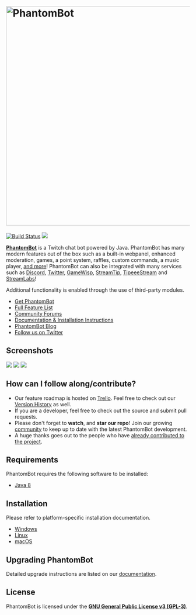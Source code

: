 

# <img alt="PhantomBot" src="https://phantombot.tv/img/new-logo-dark-v2.png" width="600px"/>

 [![Build Status](https://travis-ci.org/PhantomBot/PhantomBot.svg?branch=master)](https://travis-ci.org/PhantomBot/PhantomBot) 
 [<img src="https://discordapp.com/api/guilds/107910097937682432/widget.png?style=shield">](https://discord.gg/Xdh5SRY)

[**PhantomBot**](https://phantombot.tv) is a Twitch chat bot powered by Java. PhantomBot has many modern features out of the box such as a built-in webpanel, enhanced moderation, games, a point system, raffles, custom commands, a music player, [and more](https://phantombot.tv/features)! PhantomBot can also be integrated with many services such as [Discord](https://discordapp.com/), [Twitter](https://twitter.com), [GameWisp](https://gamewisp.com), [StreamTip](https://streamtip.com), [TipeeeStream](https://tipeeestream.com) and [StreamLabs](https://streamlabs.com)!

Additional functionality is enabled through the use of third-party modules.

* [Get PhantomBot](https://phantombot.tv/ "PhantomBot")
* [Full Feature List](https://phantombot.tv/features "PhantomBot Features")
* [Community Forums](https://community.phantombot.tv)
* [Documentation & Installation Instructions](https://docs.phantombot.tv)
* [PhantomBot Blog](https://blog.phantombot.tv)
* [Follow us on Twitter](https://www.twitter.com/PhantomBotApp/ "PhantomBot Twitter")

## Screenshots

[![](https://i.zelakto.tv/cbD6vV7.png)](https://i.zelakto.tv/OmvE0rY.png)
[![](https://i.zelakto.tv/l3WNPWK.png)](https://i.zelakto.tv/6h38mvL.png)
[![](https://i.zelakto.tv/xGoRGJs.png)](https://i.zelakto.tv/VuN7GEp.png)

## How can I follow along/contribute?

* Our feature roadmap is hosted on [Trello](https://trello.com/b/prjUApDO). Feel free to check out our [Version History](https://phantombot.tv/changelog) as well.
* If you are a developer, feel free to check out the source and submit pull requests.
* Please don't forget to **watch**, and **star our repo**! Join our growing [community](https://community.phantombot.tv) to keep up to date with the latest PhantomBot development.
* A huge thanks goes out to the people who have [already contributed to the project](https://github.com/PhantomBot/PhantomBot/graphs/contributors).

## Requirements

PhantomBot requires the following software to be installed:

* [Java 8](https://www.java.com/en/download/)

## Installation
Please refer to platform-specific installation documentation.
* [Windows](https://docs.phantombot.tv/kb/setup-guide-windows)
* [Linux](https://docs.phantombot.tv/kb/linux)
* [macOS](https://docs.phantombot.tv/kb/macos)

## Upgrading PhantomBot

Detailed upgrade instructions are listed on our [documentation](https://docs.phantombot.tv/kb/update).

## License

PhantomBot is licensed under the [**GNU General Public License v3 (GPL-3)**](https://www.gnu.org/copyleft/gpl.html).
